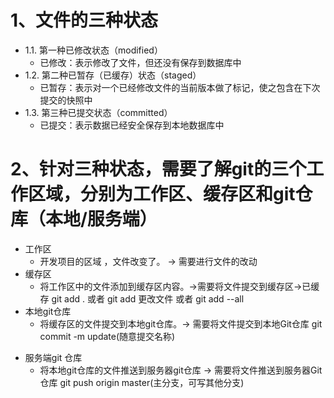 # 1、文件的三种状态

* 1.1. 第一种已修改状态（modified）
  * 已修改：表示修改了文件，但还没有保存到数据库中
* 1.2. 第二种已暂存（已缓存）状态（staged）
  - 已暂存：表示对一个已经修改文件的当前版本做了标记，使之包含在下次提交的快照中
* 1.3. 第三种已提交状态（committed）
  * 已提交：表示数据已经安全保存到本地数据库中

# 2、针对三种状态，需要了解git的三个工作区域，分别为工作区、缓存区和git仓库（本地/服务端）

* 工作区
  * 开发项目的区域 ，文件改变了。   -> 需要进行文件的改动
* 缓存区
  * 将工作区中的文件添加到缓存区内容。->需要将文件提交到缓存区->已缓存   git add . 或者 git add 更改文件 或者 git add --all
* 本地git仓库
  * 将缓存区的文件提交到本地git仓库。->  需要将文件提交到本地Git仓库  git commit -m update(随意提交名称)

+ 服务端git 仓库
  + 将本地git仓库的文件推送到服务器git仓库  -> 需要将文件推送到服务器Git仓库 git push origin master(主分支，可写其他分支)
